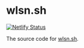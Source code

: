 # wlsn.sh

[![Netlify Status](https://api.netlify.com/api/v1/badges/d38192ac-678a-44e8-8b1c-85f46b5fe0a8/deploy-status)](https://app.netlify.com/sites/wlsnsh/deploys)

The source code for [wlsn.sh](https://wlsn.sh).
